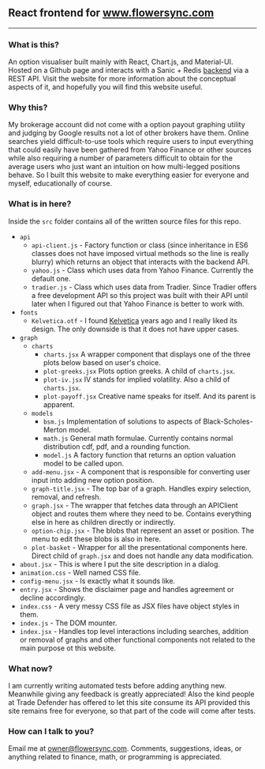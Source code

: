 ## React frontend for www.flowersync.com
---
### What is this?
An option visualiser built mainly with React, Chart.js, and Material-UI. Hosted on a Github page and interacts with a Sanic + Redis [backend](https://github.com/Sonone32/OptionVisualiserAPI) via a REST API. Visit the website for more information about the conceptual aspects of it, and hopefully you will find this website useful.

### Why this?
My brokerage account did not come with a option payout graphing utility and judging by Google results not a lot of other brokers have them. Online searches yield difficult-to-use tools which require users to input everything that could easily have been gathered from Yahoo Finance or other sources while also requiring a number of parameters difficult to obtain for the average users who just want an intuition on how multi-legged positions behave. So I built this website to make everything easier for everyone and myself, educationally of course.

### What is in here?
Inside the `src` folder contains all of the written source files for this repo.

* `api`
  * `api-client.js` - Factory function or class (since inheritance in ES6 classes does not have imposed virtual methods so the line is really blurry) which returns an object that interacts with the backend API.
  * `yahoo.js` - Class which uses data from Yahoo Finance. Currently the default one.
  * `tradier.js` - Class which uses data from Tradier. Since Tradier offers a free development API so this project was built with their API until later when I figured out that Yahoo Finance is better to work with.
* `fonts`
  * `Kelvetica.otf` - I found [Kelvetica](https://www.dafont.com/kelvetica.font) years ago and I really liked its design. The only downside is that it does not have upper cases.
* `graph`
  * `charts`
    * `charts.jsx` A wrapper component that displays one of the three plots below based on user's choice.
    * `plot-greeks.jsx` Plots option greeks. A child of `charts.jsx`.
    * `plot-iv.jsx` IV stands for implied volatility. Also a child of `charts.jsx`.
    * `plot-payoff.jsx` Creative name speaks for itself. And its parent is apparent.
  * `models`
    * `bsm.js` Implementation of solutions to aspects of Black-Scholes-Merton model.
    * `math.js` General math formulae. Currently contains normal distribution cdf, pdf, and a rounding function.
    * `model.js` A factory function that returns an option valuation model to be called upon. 
  * `add-menu.jsx` - A component that is responsible for converting user input into adding new option position.
  * `graph-title.jsx` - The top bar of a graph. Handles expiry selection, removal, and refresh.
  * `graph.jsx` - The wrapper that fetches data through an APIClient object and routes them where they need to be. Contains everything else in here as children directly or indirectly.
  * `option-chip.jsx` - The blobs that represent an asset or position. The menu to edit these blobs is also in here.
  * `plot-basket` - Wrapper for all the presentational components here. Direct child of `graph.jsx` and does not handle any data modification.
* `about.jsx` - This is where I put the site description in a dialog.
* `animation.css` - Well named CSS file.
* `config-menu.jsx` - Is exactly what it sounds like.
* `entry.jsx` - Shows the disclaimer page and handles agreement or decline accordingly.
* `index.css` - A very messy CSS file as JSX files have object styles in them.
* `index.js` - The DOM mounter.
* `index.jsx` - Handles top level interactions including searches, addition or removal of graphs and other functional components not related to the main purpose ot this website.

### What now?
I am currently writing automated tests before adding anything new. Meanwhile giving any feedback is greatly appreciated! Also the kind people at Trade Defender has offered to let this site consume its API provided this site remains free for everyone, so that part of the code will come after tests.

### How can I talk to you?
Email me at owner@flowersync.com. Comments, suggestions, ideas, or anything related to finance, math, or programming is appreciated.
